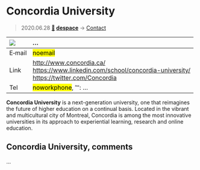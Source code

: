 # Concordia University
> 2020.06.28 **[🚀](../index/index.md) [despace](index.md)** → [Contact](contact.md)

|[![](f/contact//_logo1_thumb.jpg)](f/contact//_logo1.png)|*…*|
|:--|:--|
|E‑mail| <mark>noemail</mark> |
|Link| <http://www.concordia.ca/><br> <https://www.linkedin.com/school/concordia-university/><br> <https://twitter.com/Concordia> |
|Tel| <mark>noworkphone</mark>, ℻: … |

**Concordia University** is a next-generation university, one that reimagines the future of higher education on a continual basis. Located in the vibrant and multicultural city of Montreal, Concordia is among the most innovative universities in its approach to experiential learning, research and online education.

<p style="page-break-after:always"> </p>

## Concordia University, comments

…

